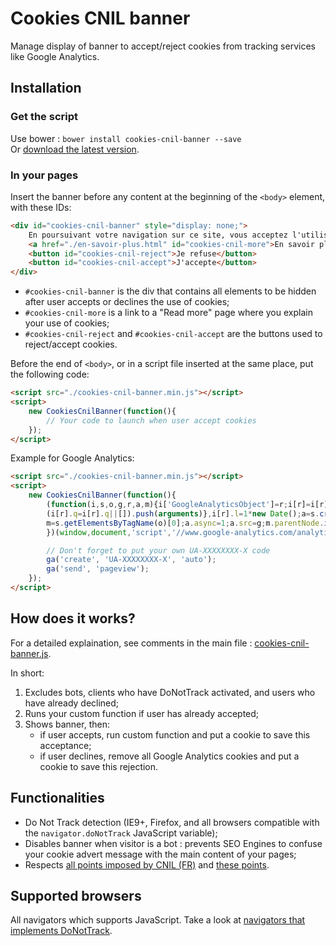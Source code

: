 # Cookies CNIL banner

Manage display of banner to accept/reject cookies from tracking services like Google Analytics.


## Installation

### Get the script

Use bower : `bower install cookies-cnil-banner --save`  
Or [download the latest version](https://github.com/Alex-D/cookies-cnil-banner/archive/master.zip).


### In your pages

Insert the banner before any content at the beginning of the `<body>` element, with these IDs:

```html
<div id="cookies-cnil-banner" style="display: none;">
    En poursuivant votre navigation sur ce site, vous acceptez l'utilisation de cookies par Google Analytics pour réaliser des statistiques de visites.
    <a href="./en-savoir-plus.html" id="cookies-cnil-more">En savoir plus</a>
    <button id="cookies-cnil-reject">Je refuse</button>
    <button id="cookies-cnil-accept">J'accepte</button>
</div>
```

- `#cookies-cnil-banner` is the div that contains all elements to be hidden after user accepts or declines the use of cookies;
- `#cookies-cnil-more` is a link to a "Read more" page where you explain your use of cookies;
- `#cookies-cnil-reject` and `#cookies-cnil-accept` are the buttons used to reject/accept cookies.


Before the end of `<body>`, or in a script file inserted at the same place, put the following code:

```html
<script src="./cookies-cnil-banner.min.js"></script>
<script>
    new CookiesCnilBanner(function(){
        // Your code to launch when user accept cookies
    });
</script>
```

Example for Google Analytics:

```html
<script src="./cookies-cnil-banner.min.js"></script>
<script>
    new CookiesCnilBanner(function(){
        (function(i,s,o,g,r,a,m){i['GoogleAnalyticsObject']=r;i[r]=i[r]||function(){
        (i[r].q=i[r].q||[]).push(arguments)},i[r].l=1*new Date();a=s.createElement(o),
        m=s.getElementsByTagName(o)[0];a.async=1;a.src=g;m.parentNode.insertBefore(a,m)
        })(window,document,'script','//www.google-analytics.com/analytics.js','ga');

        // Don't forget to put your own UA-XXXXXXXX-X code
        ga('create', 'UA-XXXXXXXX-X', 'auto');
        ga('send', 'pageview');
    });
</script>
```


## How does it works?

For a detailed explaination, see comments in the main file : [cookies-cnil-banner.js](cookies-cnil-banner.js).

In short:

1. Excludes bots, clients who have DoNotTrack activated, and users who have already declined;
2. Runs your custom function if user has already accepted;
3. Shows banner, then:
    - if user accepts, run custom function and put a cookie to save this acceptance;
    - if user declines, remove all Google Analytics cookies and put a cookie to save this rejection.


## Functionalities

- Do Not Track detection (IE9+, Firefox, and all browsers compatible with the `navigator.doNotTrack` JavaScript variable);
- Disables banner when visitor is a bot : prevents SEO Engines to confuse your cookie advert message with the main content of your pages;
- Respects [all points imposed by CNIL (FR)](http://www.cnil.fr/vos-obligations/sites-web-cookies-et-autres-traceurs/outils-et-codes-sources/la-mesure-daudience/) and [these points](http://www.cnil.fr/vos-obligations/sites-web-cookies-et-autres-traceurs/que-dit-la-loi/).


## Supported browsers

All navigators which supports JavaScript. Take a look at [navigators that implements DoNotTrack](http://donottrack.us/).
